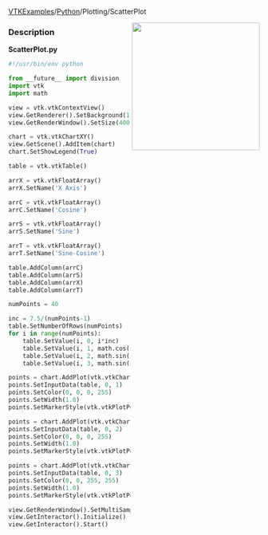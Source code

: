 [VTKExamples](/index/)/[Python](/Python)/Plotting/ScatterPlot

<img align="right" src="https://github.com/lorensen/VTKExamples/blob/gh-pages/Testing/Baseline/Plotting/TestScatterPlot.png?raw=true" width="256" />

### Description
[]([File:VTK_Examples_Python_Plotting_ScatterPlot.png])

**ScatterPlot.py**
```python
#!/usr/bin/env python

from __future__ import division
import vtk
import math

view = vtk.vtkContextView()
view.GetRenderer().SetBackground(1.0, 1.0, 1.0)
view.GetRenderWindow().SetSize(400, 300)

chart = vtk.vtkChartXY()
view.GetScene().AddItem(chart)
chart.SetShowLegend(True)

table = vtk.vtkTable()

arrX = vtk.vtkFloatArray()
arrX.SetName('X Axis')

arrC = vtk.vtkFloatArray()
arrC.SetName('Cosine')

arrS = vtk.vtkFloatArray()
arrS.SetName('Sine')

arrT = vtk.vtkFloatArray()
arrT.SetName('Sine-Cosine')

table.AddColumn(arrC)
table.AddColumn(arrS)
table.AddColumn(arrX)
table.AddColumn(arrT)

numPoints = 40

inc = 7.5/(numPoints-1)
table.SetNumberOfRows(numPoints)
for i in range(numPoints):
    table.SetValue(i, 0, i*inc)
    table.SetValue(i, 1, math.cos(i*inc))
    table.SetValue(i, 2, math.sin(i*inc))
    table.SetValue(i, 3, math.sin(i*inc)-math.cos(i*inc))

points = chart.AddPlot(vtk.vtkChart.POINTS)
points.SetInputData(table, 0, 1)
points.SetColor(0, 0, 0, 255)
points.SetWidth(1.0)
points.SetMarkerStyle(vtk.vtkPlotPoints.CROSS)

points = chart.AddPlot(vtk.vtkChart.POINTS)
points.SetInputData(table, 0, 2)
points.SetColor(0, 0, 0, 255)
points.SetWidth(1.0)
points.SetMarkerStyle(vtk.vtkPlotPoints.PLUS)

points = chart.AddPlot(vtk.vtkChart.POINTS)
points.SetInputData(table, 0, 3)
points.SetColor(0, 0, 255, 255)
points.SetWidth(1.0)
points.SetMarkerStyle(vtk.vtkPlotPoints.CIRCLE)

view.GetRenderWindow().SetMultiSamples(0)
view.GetInteractor().Initialize()
view.GetInteractor().Start()
```
